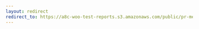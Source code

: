 ```yaml
---
layout: redirect
redirect_to: https://a8c-woo-test-reports.s3.amazonaws.com/public/pr-merge/41899/e2e/index.html
---
```

